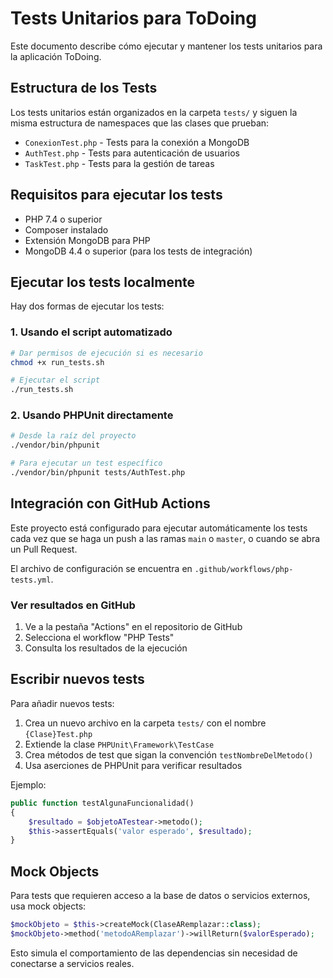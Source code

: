# Tests Unitarios para ToDoing

Este documento describe cómo ejecutar y mantener los tests unitarios para la aplicación ToDoing.

## Estructura de los Tests

Los tests unitarios están organizados en la carpeta `tests/` y siguen la misma estructura de namespaces que las clases que prueban:

- `ConexionTest.php` - Tests para la conexión a MongoDB
- `AuthTest.php` - Tests para autenticación de usuarios
- `TaskTest.php` - Tests para la gestión de tareas

## Requisitos para ejecutar los tests

- PHP 7.4 o superior
- Composer instalado
- Extensión MongoDB para PHP
- MongoDB 4.4 o superior (para los tests de integración)

## Ejecutar los tests localmente

Hay dos formas de ejecutar los tests:

### 1. Usando el script automatizado

```bash
# Dar permisos de ejecución si es necesario
chmod +x run_tests.sh

# Ejecutar el script
./run_tests.sh
```

### 2. Usando PHPUnit directamente

```bash
# Desde la raíz del proyecto
./vendor/bin/phpunit

# Para ejecutar un test específico
./vendor/bin/phpunit tests/AuthTest.php
```

## Integración con GitHub Actions

Este proyecto está configurado para ejecutar automáticamente los tests cada vez que se haga un push a las ramas `main` o `master`, o cuando se abra un Pull Request.

El archivo de configuración se encuentra en `.github/workflows/php-tests.yml`.

### Ver resultados en GitHub

1. Ve a la pestaña "Actions" en el repositorio de GitHub
2. Selecciona el workflow "PHP Tests"
3. Consulta los resultados de la ejecución

## Escribir nuevos tests

Para añadir nuevos tests:

1. Crea un nuevo archivo en la carpeta `tests/` con el nombre `{Clase}Test.php`
2. Extiende la clase `PHPUnit\Framework\TestCase` 
3. Crea métodos de test que sigan la convención `testNombreDelMetodo()`
4. Usa aserciones de PHPUnit para verificar resultados

Ejemplo:

```php
public function testAlgunaFuncionalidad() 
{
    $resultado = $objetoATestear->metodo();
    $this->assertEquals('valor esperado', $resultado);
}
```

## Mock Objects

Para tests que requieren acceso a la base de datos o servicios externos, usa mock objects:

```php
$mockObjeto = $this->createMock(ClaseARemplazar::class);
$mockObjeto->method('metodoARemplazar')->willReturn($valorEsperado);
```

Esto simula el comportamiento de las dependencias sin necesidad de conectarse a servicios reales.